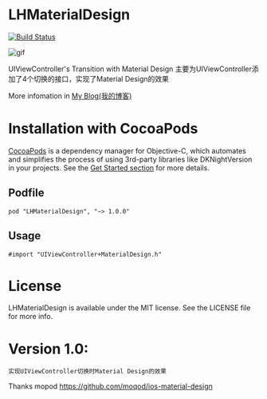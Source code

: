 LHMaterialDesign
=============
[![Build Status](https://travis-ci.org/leostc/LHMaterialDesign.svg?branch=master)](https://travis-ci.org/leostc/LHMaterialDesign)

![gif](https://github.com/leostc/LHMaterialDesign/blob/master/demo.gif)

UIViewController's Transition with Material Design
主要为UIViewController添加了4个切换的接口，实现了Material Design的效果
  
More infomation in [My Blog(我的博客)](http://idatadev.com/2015/04/06/shi-xian-lei-google-appde-material-designqie-huan-uiviewcontroller/)

# Installation with CocoaPods

[CocoaPods](https://cocoapods.org/) is a dependency manager for Objective-C, which automates and simplifies the process of using 3rd-party libraries like DKNightVersion in your projects. See the [Get Started section](https://cocoapods.org/#get_started) for more details.

## Podfile

```
pod "LHMaterialDesign", "~> 1.0.0"
```

## Usage

```
#import "UIViewController+MaterialDesign.h"
```

# License

LHMaterialDesign is available under the MIT license. See the LICENSE file for more info.

# Version 1.0:

	实现UIViewController切换时Material Design的效果

Thanks mopod https://github.com/moqod/ios-material-design
